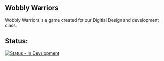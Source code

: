 ## Wobbly Warriors
Wobbly Warriors is a game created for our Digitial Design and development class.

## Status:
[![Status - In Development](https://img.shields.io/static/v1?label=Currently:&message=In+Development&color=fcb800)](https://)

[//]: <> (Yellow: badge color: fcb800)
[//]: <> (Green: badge color: 2ea44f)
[//]: <> (Red: badge color: ab0300)
